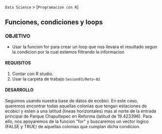 `Data Science` > [`Programacion con R`]
## Funciones, condiciones y loops

### OBJETIVO
- Usar la funcion for para crear un loop que nos llevara el resultado segun la condicion por la cual estemos filtrando la informacion

#### REQUISITOS
1. Contar con R studio.
1. Usar la carpeta de trabajo `Sesion03/Reto-02`

#### DESARROLLO
Seguimos usando nuestra base de datos de ecobici. En este caso, queremos encontrar todas aquellas colonias que tengan estaciones de ecobici y esten a una latitud (lineas horizontales) mas al norte de la entrada principal de Parque Chapultepec en Reforma (latitud de 19.423396). Para ello, nos apoyaremos de la funcion "for" y buscaremos un vector logico (FALSE y TRUE) de aquellas colonias que cumplan dicha condicion.
